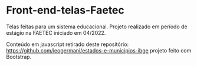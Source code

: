 # Front-end-telas-Faetec
Telas feitas para um sistema educacional. Projeto realizado em período de estágio na FAETEC iniciado em 04/2022. 

Conteúdo em javascript retirado deste repositório: https://github.com/leogermani/estados-e-municipios-ibge
projeto feito com Bootstrap.
